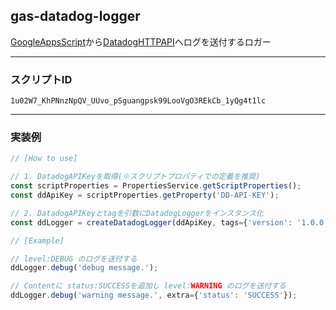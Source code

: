 ## gas-datadog-logger

[GoogleAppsScript](https://script.google.com/home)から[DatadogHTTPAPI](https://docs.datadoghq.com/ja/api/latest/logs/)へログを送付するロガー

---

### スクリプトID

```copy
1u02W7_KhPNnzNpQV_UUvo_pSguangpsk99LooVgO3REkCb_1yQg4t1lc
```

---

### 実装例

```javascript
// [How to use]

// 1. DatadogAPIKeyを取得(※スクリプトプロパティでの定義を推奨)
const scriptProperties = PropertiesService.getScriptProperties();
const ddApiKey = scriptProperties.getProperty('DD-API-KEY');

// 2. DatadogAPIKeyとtagを引数にDatadogLoggerをインスタンス化
const ddLogger = createDatadogLogger(ddApiKey, tags={'version': '1.0.0'});

// [Example]

// level:DEBUG のログを送付する
ddLogger.debug('debug message.');

// Contentに status:SUCCESSを追加し level:WARNING のログを送付する
ddLogger.debug('warning message.', extra={'status': 'SUCCESS'});
```
